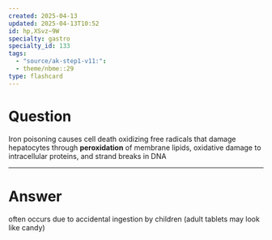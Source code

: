 ```yaml
---
created: 2025-04-13
updated: 2025-04-13T10:52
id: hp,XSvz~9W
specialty: gastro
specialty_id: 133
tags:
  - "source/ak-step1-v11:": 
  - theme/nbme::29
type: flashcard
---
```


# Question
Iron poisoning causes cell death oxidizing free radicals that damage hepatocytes through **peroxidation** of membrane lipids, oxidative damage to intracellular proteins, and strand breaks in DNA

---

# Answer
often occurs due to accidental ingestion by children (adult tablets may look like candy)